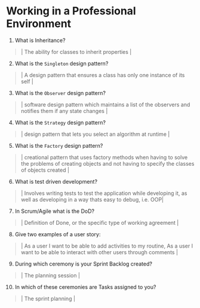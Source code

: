 # Working in a Professional Environment
01. What is Inheritance?

> | The ability for classes to inherit properties |

02. What is the `Singleton` design pattern?

> | A design pattern that ensures a class has only one instance of its self |

03. What is the `Observer` design pattern?

> | software design pattern which maintains a list of the observers and notifies them if any state changes |

04. What is the `Strategy` design pattern?

> | design pattern that lets you select an algorithm at runtime |

05. What is the `Factory` design pattern?

> | creational pattern that uses factory methods when having to solve the problems of creating objects and not having to specify the classes of objects created |

06. What is test driven development?

> | Involves writing tests to test the application while developing it, as well as developing in a way thats easy to debug, i.e. OOP|

07. In Scrum/Agile what is the DoD?

> | Definition of Done, or the specific type of working agreement |

08. Give two examples of a user story:

> | As a user I want to be able to add activities to my routine, As a user I want to be able to interact with other users through comments |

09. During which ceremony is your Sprint Backlog created?

> | The planning session |

10. In which of these ceremonies are Tasks assigned to you?

> | The sprint planning |
